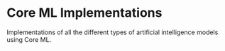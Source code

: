 # Core ML Implementations
 Implementations of all the different types of artificial intelligence models using Core ML.
